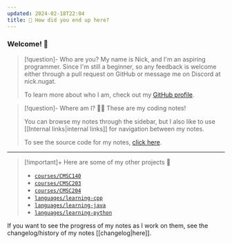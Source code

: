 ```yaml
---
updated: 2024-02-18T22:04
title: 🤔 How did you end up here?
---
```

### Welcome! 👋
> [!question]- Who are you?
> My name is Nick, and I'm an aspiring programmer. Since I'm still a beginner, so any feedback is welcome either through a pull request on GitHub or message me on Discord at nick.nugat.
> 
> To learn more about who I am, check out my [GitHub profile](https://github.com/nick-nugat).

> [!question]- Where am I? 😵‍💫
> These are my coding notes!
> 
> You can browse my notes through the sidebar, but I also like to use [[Internal links|internal links]] for navigation between my notes.
> 
> To see the source code for my notes, [click here](https://github.com/nick-nugat/coding-notes-hosted/tree/v4/content).



___
> [!important]+ Here are some of my other projects 👀
> - [`courses/CMSC140`](https://github.com/nick-nugat/CMSC140)
> - [`courses/CMSC203`](https://github.com/nick-nugat/CMSC203)
> - [`courses/CMSC204`](https://github.com/nick-nugat/CMSC204)
> - [`languages/learning-cpp`](https://github.com/nick-nugat/learning-cpp)
> - [`languages/learning-java`](https://github.com/nick-nugat/learning-java)
> - [`languages/learning-python`](https://github.com/nick-nugat/learning-python)

If you want to see the progress of my notes as I work on them, see the changelog/history of my notes [[changelog|here]].